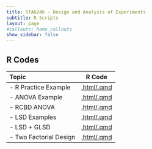 ```yaml
---
title: STA6246 - Design and Analysis of Experiments
subtitle: R Scripts
layout: page
#callouts: home_callouts
show_sidebar: false
---
```


## R Codes

| **Topic** | **R Code**  |
|:-----------------------|:---:|
| - R Practice Example  | [.html/.qmd](qmd/RPractice.html)
| - ANOVA Example  | [.html/.qmd](qmd/ANOVA_Examples.html)
| - RCBD ANOVA   | [.html/.qmd](qmd/RCBD_Examples.html)
| - LSD Examples   | [.html/.qmd](rcodes/.html)
| - LSD + GLSD    | [.html/.qmd](rcodes/.html)
| - Two Factorial Design | [.html/.qmd](rcodes/.html)
